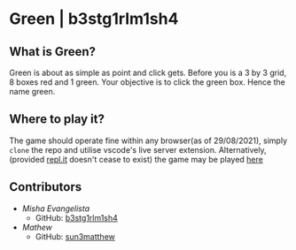 # Green | b3stg1rlm1sh4
## What is Green?
Green is about as simple as point and click gets. Before you is a 3 by 3 grid, 8 boxes red and 1 green. Your objective is to click the green box. Hence the name green.
## Where to play it?
The game should operate fine within any browser(as of 29/08/2021), simply `clone` the repo and utilise vscode's live server extension. Alternatively, (provided [repl.it](https://replit.com) doesn't cease to exist) the game may be played [here](https://Green.b3stg1rlm1sh4.repl.co)
## Contributors
+ *Misha Evangelista*
  + GitHub: [b3stg1rlm1sh4](https://github.com/b3stg1rlm1sh4)
+ *Mathew*
  + GitHub: [sun3matthew](https://github.com/sun3matthew)
